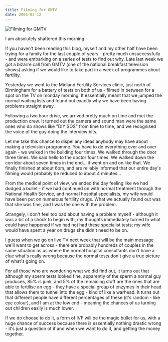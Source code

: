 ```yaml
---
title: Filming for GMTV
date: 2004-03-12
---
```


![Filming for GMTV](https://source.unsplash.com/dUPDhdeCN84/1600x900)

I am absolutely shattered this morning.

If you haven't been reading this blog, myself and my other half have been trying for a family for the last couple of years - pretty much unsuccessfully - and were embarking on a series of tests to find out why. Late last week we got a bizarre call from GMTV (one of the national breakfast television shows) asking if we would like to take part in a week of programmes about fertility.

Yesterday we went to the Midland Fertility Services clinic, just north of Birmingham for a battery of tests on both of us - filmed in between for a spot on the TV on monday morning. It essentially meant that we jumped the normal waiting lists and found out exactly why we have been having problems straight away.

Following a two hour drive, we arrived pretty much on time and met the production crew. It turned out the camera and sound man were the same ones who do shows like "DIY SOS" from time to time, and we recognised the voice of the guy doing the interview bits.

Let me take this chance to dispel any ideas anybody may have about making a television programme. You have to do everything over and over again - we walked in the building four times. We walked through the door three times. We said hello to the doctor four times. We walked down the corridor about seven times in the end... it went on and on like that. We finally finished at about 6pm, and are reliably informed that our entire day's filming would probably be reduced to about 4 minutes...

From the medical point of view, we ended the day feeling like we had dodged a bullet - if we had continued on with normal treatment through the National Health Service, and normal hospital specialists, my wife would have been put on numerous fertility drugs. What we actually found out was that she was fine, and I was the one with the problem.

Strangely, I don't feel too bad about having a problem myself - although it was a bit of a shock to begin with, my thoughts immediately turned to what could have happened if we had not had these specialist tests; my wife would have spent a year on drugs she didn't need to be on.

I guess when we go on live TV next week that will be the main message we'll want to get across - there are probably hundreds of couples in the same situation as us where the normal hospital consultants don't have a clue what's really wrong because the normal tests don't give a true picture of what's going on.

For all those who are wondering what we did find out, it turns out that although my sperm tests looked fine, apparently of the sperm a normal guy produces, 85% is junk, and 5% of the remaining stuff are the ones that are able to fertilise an egg - they have a special group of enzymes in their head that allows them to tunnel into the egg - kind of like a warhead. It turns out that different people have different percentages of these (it's random - like eye colour), and I am at the low end - meaning the chances of us turning out children easily is much lower.

If we do choose to do it, a form of IVF will be the magic bullet for us, with a huge chance of success because there is essentially nothing drastic wrong - it's just a question of if and when we want to do it, and getting the money together.